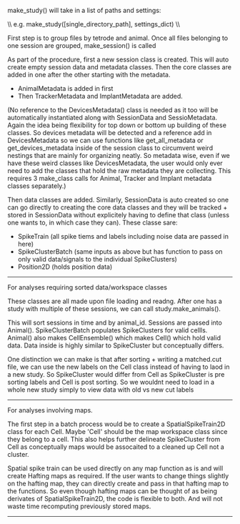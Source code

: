 make_study() will take in a list of paths and settings:

\\\ e.g. make_study([single_directory_path], settings_dict) \\\

First step is to group files by tetrode and animal. Once all files belonging to one session
are grouped, make_session() is called

As part of the procedure, first a new session class is created. This will auto create empty session data and metadata classes.
Then the core classes are added in one after the other starting with the metadata.

- AnimalMetadata is added in first
- Then TrackerMetadata and ImplantMetadata are added.

(No reference to the DevicesMetadata() class is needed as it too will be automatically instantiated along with SessionData and SessioMetadata. Again the idea being flexibility
for top down or bottom up building of these classes. So devices metadata will be detected and a reference add in DevicesMetadata so we can use functions like get_all_metadata
or get_devices_metadata inside of the session class to circumvent weird nestings that are mainly for organizing neatly. So metadata wise, even if we have these weird classes like
DevicesMetadata, the user would only ever need to add the classes that hold the raw metadata they are collecting. This requires 3 make_class calls for Animal, Tracker and Implant
metadata classes separately.)

Then data classes are added. Similarly, SessionData is auto created so one can go directly to creating the core data classes and they will be tracked + stored in SessionData without
explicitely having to define that class (unless one wants to, in which case they can). These classe sare:

- SpikeTrain (all spike tiems and labels including noise data are passed in here)
- SpikeClusterBatch (same inputs as above but has function to pass on only valid data/signals to the individual SpikeClusters)
- Position2D (holds position data)

------------------------------------------------------------------------------------------------------------------------------------------------------------------

For analyses requiring sorted data/workspace classes

These classes are all made upon file loading and readng. After one has a study with multiple of these sessions, we can call
study.make_animals().

This will sort sessions in time and by animal_id. Sessions are passed into Animal(). SpikeClusterBatch populates SpikeClusters for valid cellls.
Animal() also makes CellEnsemble() which makes Cell() which hold valid data. Data inside is highly similar to SpikeCluster but conceptually differs.

One distinction we can make is that after sorting + writing a matched.cut file, we can use the new labels on the Cell class instead of having to laod in a new study.
So SpikeCluster would differ from Cell as SpikeCluster is pre sorting labels and Cell is post sorting. So we wouldnt need to load in a whole new study simply to
view data with old vs new cut labels

------------------------------------------------------------------------------------------------------------------------------------------------------------------

For analyses involving maps.

The first step in a batch process would be to create a SpatialSpikeTrain2D class for each Cell. Maybe 'Cell' should be the map workspace class since they belong
to a cell. This also helps further delineate SpikeCluster from Cell as conceptually maps would be assocaited to a cleaned up Cell not a cluster.

Spatial spike train can be used directly on any map function as is and will create Hafting maps as required. If the user wants to change things slightly on the hafting map,
they can directly create and pass in that hafting map to the functions. So even though hafting maps can be thought of as being derivates of SpatialSpikeTrain2D, the code is
flexible to both. And will not waste time recomputing previously stored maps.

------------------------------------------------------------------------------------------------------------------------------------------------------------------